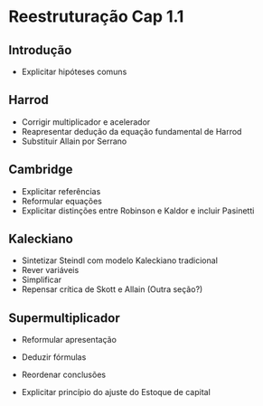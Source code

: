 # Reestruturação Cap 1.1

## Introdução

- Explicitar hipóteses comuns



## Harrod

- Corrigir multiplicador e acelerador
- Reapresentar dedução da equação fundamental de Harrod
- Substituir Allain por Serrano



## Cambridge

- Explicitar referências
- Reformular equações
- Explicitar distinções entre Robinson e Kaldor e incluir Pasinetti



## Kaleckiano

- Sintetizar Steindl com modelo Kaleckiano tradicional
- Rever variáveis
- Simplificar
- Repensar crítica de Skott e Allain (Outra seção?)



## Supermultiplicador

- Reformular apresentação

- Deduzir fórmulas 

- Reordenar conclusões

- Explicitar princípio do ajuste do Estoque de capital

  